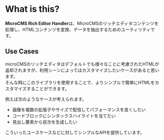 # What is this?

**MicroCMS Rich Editor Handler**は、MicroCMSのリッチエディタコンテンツを処理し、HTMLコンテンツを変換、データを抽出するためのユーティリティです。  

## Use Cases

microCMSのリッチエディタはデフォルトでも様々なことに考慮されたHTMLが返却されますが、利用シーンによってはカスタマイズしたいケースがあると思います。  
そんな時にこのライブラリを使用することで、よりシンプルで簡単にHTMLをカスタマイズすることができます。

例えば次のようなケースが考えられます。

- 画像を複数の拡張子やサイズで配信してパフォーマンスを良くしたい
- コードブロックにシンタックスハイライトを当てたい
- 見出し要素から目次を生成したい

こういったユースケースなどに対してシンプルなAPIを提供しています。
